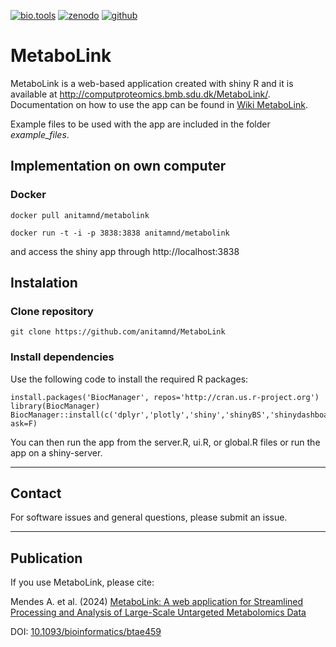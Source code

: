 [![bio.tools](https://img.shields.io/badge/bio.tools-MetaboLink-005472)](https://bio.tools/metabolink)
[![zenodo](https://zenodo.org/badge/DOI/10.1093/bioinformatics/btae459.svg)](https://doi.org/10.1093/bioinformatics/btae459)
[![github](https://img.shields.io/github/license/m3metabolomics/metabolink)](https://github.com/m3metabolomics/metabolink)


# MetaboLink

MetaboLink is a web-based application created with shiny R and it is available at http://computproteomics.bmb.sdu.dk/MetaboLink/.
Documentation on how to use the app can be found in [Wiki MetaboLink](https://github.com/anitamnd/MetaboLink/wiki).

Example files to be used with the app are included in the folder _example_files_.

## Implementation on own computer

### Docker

```
docker pull anitamnd/metabolink
```

```
docker run -t -i -p 3838:3838 anitamnd/metabolink
```

and access the shiny app through http://localhost:3838


## Instalation

### Clone repository

```
git clone https://github.com/anitamnd/MetaboLink
```

### Install dependencies
Use the following code to install the required R packages:

```
install.packages('BiocManager', repos='http://cran.us.r-project.org')
library(BiocManager)
BiocManager::install(c('dplyr','plotly','shiny','shinyBS','shinydashboard','shinycssloaders','limma','shinyjs','shinyalert','shinyWidgets','spsComps','ggplot2','ggrepel','gridExtra','impute','randomForest','writexl','stringi','igraph'), ask=F)
```

You can then run the app from the server.R, ui.R, or global.R files or run the app on a shiny-server.

---

## Contact

For software issues and general questions, please submit an issue.

---

## Publication

If you use MetaboLink, please cite:

Mendes A. et al. (2024) [MetaboLink: A web application for Streamlined Processing and Analysis of Large-Scale Untargeted Metabolomics Data](https://pubmed.ncbi.nlm.nih.gov/39018180/)

DOI: [10.1093/bioinformatics/btae459](https://doi.org/10.1093/bioinformatics/btae459)
